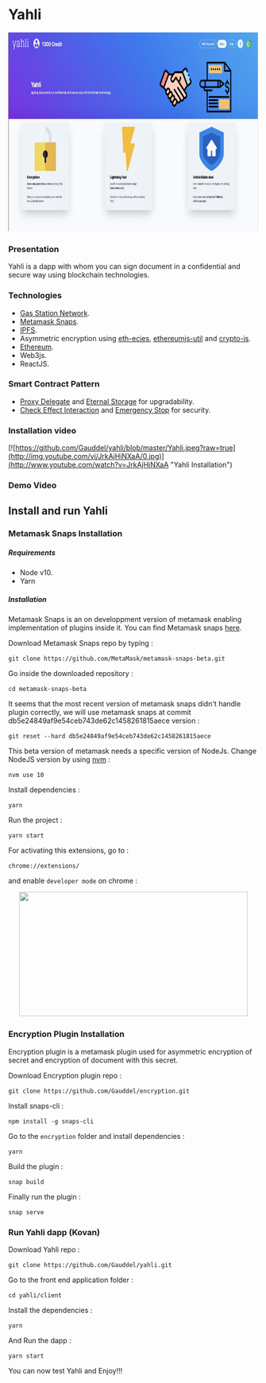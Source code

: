 # Yahli

<p align="center">
  <img width="1000" height="400" src="https://raw.githubusercontent.com/Gauddel/yahli/master/Yahli.jpeg">
</p>

### Presentation
Yahli is a dapp with whom you can sign document in a confidential and secure way using blockchain technologies.
### Technologies
- [Gas Station Network](https://www.opengsn.org/).
- [Metamask Snaps](https://github.com/MetaMask/metamask-snaps-beta).
- [IPFS](https://ipfs.io/).
- Asymmetric encryption using [eth-ecies](https://github.com/libertylocked/eth-ecies), [ethereumjs-util](https://github.com/ethereumjs/ethereumjs-util) and [crypto-js](https://github.com/brix/crypto-js).
- [Ethereum](https://ethereum.org/en/).
- Web3js.
- ReactJS.
### Smart Contract Pattern
- [Proxy Delegate](https://fravoll.github.io/solidity-patterns/proxy_delegate.html) and [Eternal Storage](https://fravoll.github.io/solidity-patterns/eternal_storage.html) for upgradability.
- [Check Effect Interaction](https://fravoll.github.io/solidity-patterns/checks_effects_interactions.html) and [Emergency Stop](https://fravoll.github.io/solidity-patterns/emergency_stop.html) for security.
### Installation video
[![https://github.com/Gauddel/yahli/blob/master/Yahli.jpeg?raw=true](http://img.youtube.com/vi/JrkAjHiNXaA/0.jpg)](http://www.youtube.com/watch?v=JrkAjHiNXaA "Yahli Installation")
### Demo Video
## Install and run Yahli
### Metamask Snaps Installation
##### Requirements
- Node v10.
- Yarn
##### Installation
Metamask Snaps is an on developpment version of metamask enabling implementation of plugins inside it. 
You can find Metamask snaps [here](https://github.com/MetaMask/metamask-snaps-beta).

Download Metamask Snaps repo by typing :
```
git clone https://github.com/MetaMask/metamask-snaps-beta.git
```
Go inside the downloaded repository :
```
cd metamask-snaps-beta
```
It seems that the most recent version of metamask snaps didn't handle plugin correctly, we will use metamask snaps at commit db5e24849af9e54ceb743de62c1458261815aece version :
```
git reset --hard db5e24849af9e54ceb743de62c1458261815aece
```

This beta version of metamask needs a specific version of NodeJs. Change NodeJS version by using [nvm](https://github.com/nvm-sh/nvm) :
```
nvm use 10
```

Install dependencies :
```
yarn
```

Run the project :
```
yarn start
```

For activating this extensions, go to :
```
chrome://extensions/
```

and enable `developer mode` on chrome :

<p align="center">
  <img width="460" height="250" src="https://imag.malavida.com/qa-fs/enabling-the-developer-mode-in-chrome-42.jpg">
</p>

### Encryption Plugin Installation

Encryption plugin is a metamask plugin used for asymmetric encryption of secret and encryption of document with this secret.

Download Encryption plugin repo :
```
git clone https://github.com/Gauddel/encryption.git
```

Install snaps-cli :
```
npm install -g snaps-cli
```

Go to the `encryption` folder and install dependencies :
```
yarn
```
Build the plugin :
```
snap build
```
Finally run the plugin :
```
snap serve
```

### Run Yahli dapp (Kovan)

Download Yahli repo :
```
git clone https://github.com/Gauddel/yahli.git
```

Go to the front end application folder :
```
cd yahli/client
```

Install the dependencies :
```
yarn
```

And Run the dapp :
```
yarn start
```

You can now test Yahli and Enjoy!!!


